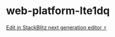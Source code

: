 # web-platform-lte1dq

[Edit in StackBlitz next generation editor ⚡️](https://stackblitz.com/~/github.com/manimoney468/web-platform-lte1dq)